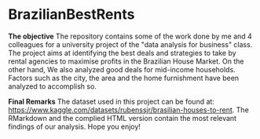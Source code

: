 # BrazilianBestRents

**The objective**
The repository contains some of the work done by me and 4 colleagues for a university project of the "data analysis for business" class. The project aims at identifying the best deals and strategies to take by rental agencies to maximise profits in the Brazilian House Market. On the other hand, We also analyzed good deals for mid-income households. Factors such as the city, the area and the home furnishment have been analyzed to accomplish so.

**Final Remarks**
The dataset used in this project can be found at: https://www.kaggle.com/datasets/rubenssjr/brasilian-houses-to-rent.
The RMarkdown and the complied HTML version contain the most relevant findings of our analysis. Hope you enjoy!
